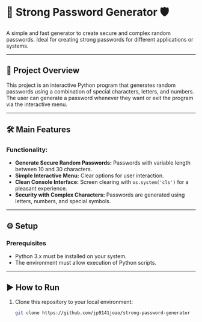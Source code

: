 # 🔑 **Strong Password Generator** 🛡️

A simple and fast generator to create secure and complex random passwords. Ideal for creating strong passwords for different applications or systems.

---

## 🚀 **Project Overview**

This project is an interactive Python program that generates random passwords using a combination of special characters, letters, and numbers. The user can generate a password whenever they want or exit the program via the interactive menu.

---

## 🛠️ **Main Features**

### Functionality:
- **Generate Secure Random Passwords:** Passwords with variable length between 10 and 30 characters.
- **Simple Interactive Menu:** Clear options for user interaction.
- **Clean Console Interface:** Screen clearing with `os.system('cls')` for a pleasant experience.
- **Security with Complex Characters:** Passwords are generated using letters, numbers, and special symbols.

---

## ⚙️ **Setup**

### Prerequisites
- Python 3.x must be installed on your system.
- The environment must allow execution of Python scripts.

---

## ▶️ **How to Run**

1. Clone this repository to your local environment:
   ```bash
   git clone https://github.com/jp9141joao/strong-password-generator
